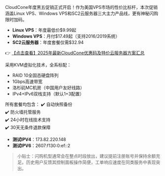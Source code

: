 
CloudCone年度黑五促销正式开启！作为美国VPS市场的性价比标杆，本次促销涵盖Linux VPS、Windows VPS和SC2云服务器三大主力产品线，更有神秘闪购限时加码。

- **Linux VPS**：年度最低价$9.99起
- **Windows VPS**：月付$17.49起（支持2016/2019系统）
- **SC2云服务器**：年度套餐仅需$32.94

👉 [【点击查看】2025年最新CloudCone优惠码及特价云服务器方案汇总](https://bit.ly/Cloudcone)

采用KVM虚拟化技术，全系标配：
- RAID 10全固态硬盘阵列
- 1Gbps高速带宽
- 洛杉矶MC机房（中国用户友好线路）
- IPv4+IPv6双栈支持（默认1+3配置）

所有套餐均包含：
✔️ 自动快照备份  
✔️ 防火墙托管服务  
✔️ 24小时在线技术支持  
✔️ 30天无条件退款保障

- **测试IPV4**：173.82.220.148
- **测试IPV6**：2607:f130:0:ef::2

> 小贴士：闪购机型通常会在整点时段放出，建议提前注册账号并保持余额充足。历史用户反馈其控制面板操作简便，工单响应速度在同类服务中表现突出。
